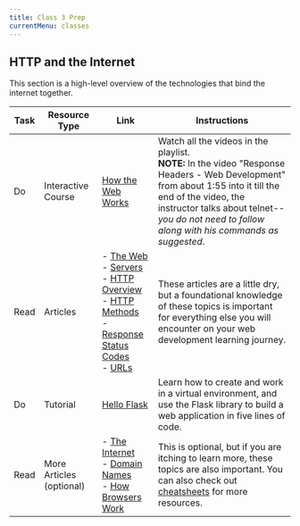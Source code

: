 ```yaml
---
title: Class 3 Prep
currentMenu: classes
---
```



## HTTP and the Internet

This section is a high-level overview of the technologies that bind the internet together.

Task | Resource Type | Link | Instructions
|----|---------------|------|-------------|
Do | Interactive Course | [How the Web Works][how-the-web-works-playlist] | Watch all the videos in the playlist. <br> **NOTE:** In the video "Response Headers - Web Development" from about 1:55 into it till the end of the video, the instructor talks about telnet--*you do not need to follow along with his commands as suggested*.
Read | Articles | - [The Web][how-the-web-works] <br> - [Servers][what-is-a-web-server] <br> - [HTTP Overview][http-basic-introduction] <br> - [HTTP Methods](https://www.w3schools.com/tags/ref_httpmethods.asp) <br> - [Response Status Codes][http-response-codes] <br> - [URLs][what-is-a-url] | These articles are a little dry, but a foundational knowledge of these topics is important for everything else you will encounter on your web development learning journey.
Do | Tutorial | [Hello Flask](../../tutorials/hello-flask/) | Learn how to create and work in a virtual environment, and use the Flask library to build a web application in five lines of code.
Read | More Articles (optional) | - [The Internet][how-does-the-internet-work] <br> - [Domain Names][what-is-a-domain-name] <br> - [How Browsers Work](https://www.html5rocks.com/en/tutorials/internals/howbrowserswork)| This is optional, but if you are itching to learn more, these topics are also important. You can also check out [cheatsheets](../../cheatsheets/) for more resources.



[how-the-web-works-playlist]: https://www.youtube.com/playlist?list=PLs5n5nYB22fI1S93p2RnshUvcWLVJknWJ
[how-the-web-works]: https://developer.mozilla.org/en-US/Learn/Getting_started_with_the_web/How_the_Web_works
[http-basic-introduction]: https://developer.mozilla.org/en-US/docs/Web/HTTP/Overview
[http-response-codes]: https://developer.mozilla.org/en-US/docs/Web/HTTP/Status
[what-is-a-web-server]: https://developer.mozilla.org/en-US/Learn/Common_questions/What_is_a_web_server
[what-is-a-url]: https://developer.mozilla.org/en-US/Learn/Common_questions/What_is_a_URL

[what-is-a-domain-name]: https://developer.mozilla.org/en-US/Learn/Common_questions/What_is_a_domain_name
[how-does-the-internet-work]: https://developer.mozilla.org/en-US/Learn/Common_questions/How_does_the_Internet_work
